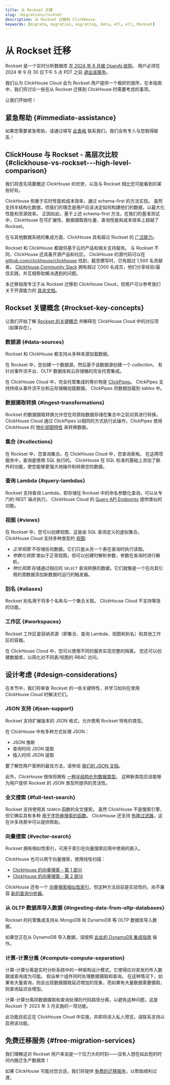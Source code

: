 ```yaml
---
title: 从 Rockset 迁移
slug: /migrations/rockset
description: 从 Rockset 迁移到 ClickHouse
keywords: [migrate, migration, migrating, data, etl, elt, Rockset]
---
```



# 从 Rockset 迁移

Rockset 是一个实时分析数据库 [在 2024 年 6 月被 OpenAI 收购](https://rockset.com/blog/openai-acquires-rockset/)。
用户必须在 2024 年 9 月 30 日下午 5 点 PDT 之前 [退出该服务](https://docs.rockset.com/documentation/docs/faq)。

我们认为 ClickHouse Cloud 会为 Rockset 用户提供一个极好的居所，在本指南中，我们将讨论一些在从 Rockset 迁移到 ClickHouse 时需要考虑的事项。

让我们开始吧！

## 紧急帮助 {#immediate-assistance}

如果您需要紧急帮助，请通过填写 [此表格](https://clickhouse.com/company/contact?loc=docs-rockest-migrations) 联系我们，我们会有专人与您取得联系！ 

## ClickHouse 与 Rockset - 高层次比较 {#clickhouse-vs-rockset---high-level-comparison}

我们将首先简要概述 ClickHouse 的优势，以及与 Rockset 相比您可能看到的某些好处。

ClickHouse 侧重于实时性能和成本效率，通过 schema-first 的方法实现。
虽然支持半结构化数据，但我们的理念是用户应该决定如何构建他们的数据，以最大化性能和资源效率。
正因如此，基于上述 schema-first 方法，在我们的基准测试中，ClickHouse 在可扩展性、数据摄取吞吐量、查询性能和成本效率上超越了 Rockset。

在与其他数据系统的集成方面，ClickHouse 具有超过 Rockset 的 [广泛能力](/integrations)。

Rockset 和 ClickHouse 都提供基于云的产品和相关支持服务。
与 Rockset 不同，ClickHouse 还具备开源产品和社区。
ClickHouse 的源代码可以在 [github.com/clickhouse/clickhouse](https://github.com/clickhouse/clickhouse) 找到，截至撰写时，已有超过 1,500 名贡献者。
[ClickHouse Community Slack](https://clickhouse.com/slack) 拥有超过 7,000 名成员，他们分享经验/最佳实践，并互相帮助解决遇到的问题。

本迁移指南专注于从 Rockset 迁移到 ClickHouse Cloud，但用户可以参考我们关于开源能力的 [其余文档](/)。

## Rockset 关键概念 {#rockset-key-concepts}

让我们开始了解 [Rockset 的关键概念](https://docs.rockset.com/documentation/docs/key-concepts) 并解释在 ClickHouse Cloud 中的对应项（如果存在）。

### 数据源 {#data-sources}

Rockset 和 ClickHouse 都支持从多种来源加载数据。

在 Rockset 中，您创建一个数据源，然后基于该数据源创建一个 _collection_。
有针对事件流平台、OLTP 数据库和云存储桶的完全托管集成。

在 ClickHouse Cloud 中，完全托管集成的等价物是 [ClickPipes](/integrations/clickpipes)。
ClickPipes 支持持续从事件流平台和云存储桶加载数据。
ClickPipes 将数据加载到 _tables_ 中。

### 数据摄取转换 {#ingest-transformations}

Rockset 的数据摄取转换允许您在将原始数据存储在集合中之前对其进行转换。
ClickHouse Cloud 通过 ClickPipes 以相同的方式执行此操作，ClickPipes 使用 ClickHouse 的 [物化视图特性](/guides/developer/cascading-materialized-views) 来转换数据。

### 集合 {#collections}

在 Rockset 中，您查询集合。在 ClickHouse Cloud 中，您查询表格。
在这两项服务中，查询是使用 SQL 执行的。
ClickHouse 在 SQL 标准的基础上添加了额外的功能，使您能够更强大地操作和转换您的数据。

### 查询 Lambda {#query-lambdas}

Rockset 支持查询 Lambda，即存储在 Rockset 中的命名参数化查询，可以从专门的 REST 端点执行。
ClickHouse Cloud 的 [Query API Endpoints](/cloud/get-started/query-endpoints) 提供类似的功能。

### 视图 {#views}

在 Rockset 中，您可以创建视图，这是由 SQL 查询定义的虚拟集合。
ClickHouse Cloud 支持多种类型的 [视图](/sql-reference/statements/create/view):

* _正常视图_ 不存储任何数据。它们只是从另一个表在查询时执行读取。
* _参数化视图_ 类似于正常视图，但可以创建时解析参数，参数在查询时进行解析。
* _物化视图_ 存储通过相应的 `SELECT` 查询转换的数据。它们就像是一个在向其引用的源数据添加新数据时运行的触发器。

### 别名 {#aliases}

Rockset 别名用于将多个名称与一个集合关联。
ClickHouse Cloud 不支持等效的功能。

### 工作区 {#workspaces}

Rockset 工作区是容纳资源（即集合、查询 Lambda、视图和别名）和其他工作区的容器。

在 ClickHouse Cloud 中，您可以使用不同的服务实现完整的隔离。
您还可以创建数据库，以简化对不同表/视图的 RBAC 访问。

## 设计考虑 {#design-considerations}

在本节中，我们将审查 Rockset 的一些关键特性，并学习如何在使用 ClickHouse Cloud 时解决它们。

### JSON 支持 {#json-support}

Rockset 支持扩展版本的 JSON 格式，允许使用 Rockset 特有的类型。

在 ClickHouse 中有多种方式处理 JSON：

* JSON 推断
* 查询时间 JSON 提取
* 插入时间 JSON 提取

要了解您用户案例的最佳方法，请参阅 [我们的 JSON 文档](/integrations/data-formats/json/overview)。

此外，ClickHouse 很快将拥有 [一种半结构化列数据类型](https://github.com/ClickHouse/ClickHouse/issues/54864)。
这种新类型应该能够为用户提供 Rockset 的 JSON 类型所提供的灵活性。

### 全文搜索 {#full-text-search}

Rockset 支持使用其 `SEARCH` 函数的全文搜索。
虽然 ClickHouse 不是搜索引擎，但它确实具有多种 [用于字符串搜索的函数](/sql-reference/functions/string-search-functions)。
ClickHouse 还支持 [布隆过滤器](/optimize/skipping-indexes)，这在许多场景中可以提供帮助。

### 向量搜索 {#vector-search}

Rockset 拥有相似性索引，可用于索引在向量搜索应用中使用的嵌入。

ClickHouse 也可以用于向量搜索，使用线性扫描：
- [ClickHouse 的向量搜索 - 第 1 部分](https://clickhouse.com/blog/vector-search-clickhouse-p1?loc=docs-rockest-migrations)
- [ClickHouse 的向量搜索 - 第 2 部分](https://clickhouse.com/blog/vector-search-clickhouse-p2?loc=docs-rockest-migrations)

ClickHouse 还有一个 [向量搜索相似性索引](/engines/table-engines/mergetree-family/annindexes)，但这种方法目前是实验性的，尚不兼容 [新的查询分析器](/guides/developer/understanding-query-execution-with-the-analyzer)。

### 从 OLTP 数据库导入数据 {#ingesting-data-from-oltp-databases}

Rockset 的托管集成支持从 MongoDB 和 DynamoDB 等 OLTP 数据库导入数据。

如果您正在从 DynamoDB 导入数据，请按照 [此处的 DynamoDB 集成指南](/integrations/data-ingestion/dbms/dynamodb/index.md) 操作。

### 计算-计算分离 {#compute-compute-separation}

计算-计算分离是实时分析系统中的一种架构设计模式，它使得应对突发的传入数据或查询成为可能。
假设单个组件同时处理数据摄取和查询。
在这种情况下，如果有大量查询，则会出现数据摄取延迟增加的现象，而如果有大量数据需要摄取，则查询延迟会增加。

计算-计算分离将数据摄取和查询处理的代码路径分离，以避免这种问题，这是 Rockset 于 2023 年 3 月实施的一项功能。

此功能目前正在 ClickHouse Cloud 中实施，并即将进入私人预览。请联系支持以启用该功能。

## 免费迁移服务 {#free-migration-services}

我们理解这对 Rockset 用户来说是一个压力大的时刻——没有人想在如此短的时间内搬迁生产数据库！

如果 ClickHouse 可能对您合适，我们将提供 [免费的迁移服务](https://clickhouse.com/comparison/rockset?loc=docs-rockest-migrations)，以帮助顺利过渡。
